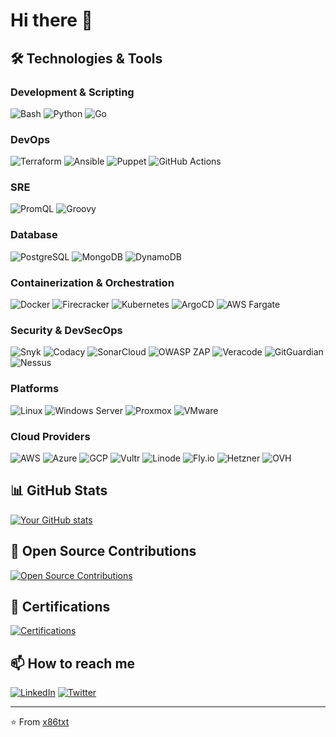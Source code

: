 # Hi there 👋

## 🛠️ Technologies & Tools

### Development & Scripting
![Bash](https://img.shields.io/badge/Bash-★★★★★-black?style=flat&logo=gnu-bash&logoColor=white)
![Python](https://img.shields.io/badge/Python-★★★★★-blue?style=flat&logo=python&logoColor=white)
![Go](https://img.shields.io/badge/Go-★★★★★-00ADD8?style=flat&logo=go&logoColor=white)

### DevOps
![Terraform](https://img.shields.io/badge/Terraform-★★★★★-7B42BC?style=flat&logo=terraform&logoColor=white)
![Ansible](https://img.shields.io/badge/Ansible-★★★★★-EE0000?style=flat&logo=ansible&logoColor=white)
![Puppet](https://img.shields.io/badge/Puppet-★★★★★-FFA500?style=flat&logo=puppet&logoColor=white)
![GitHub Actions](https://img.shields.io/badge/GitHub_Actions-★★★★★-2088FF?style=flat&logo=github-actions&logoColor=white)

### SRE
![PromQL](https://img.shields.io/badge/PromQL-★★★★★-E6522C?style=flat&logo=prometheus&logoColor=white)
![Groovy](https://img.shields.io/badge/Groovy-★★★★★-4298B8?style=flat&logo=apache-groovy&logoColor=white)

### Database
![PostgreSQL](https://img.shields.io/badge/PostgreSQL-★★★★★-4169E1?style=flat&logo=postgresql&logoColor=white)
![MongoDB](https://img.shields.io/badge/MongoDB-★★★★★-47A248?style=flat&logo=mongodb&logoColor=white)
![DynamoDB](https://img.shields.io/badge/DynamoDB-★★★★★-4053D6?style=flat&logo=amazon-dynamodb&logoColor=white)

### Containerization & Orchestration
![Docker](https://img.shields.io/badge/Docker-★★★★★-2496ED?style=flat&logo=docker&logoColor=white)
![Firecracker](https://img.shields.io/badge/Firecracker-★★★★★-FF9900?style=flat&logo=amazon-aws&logoColor=white)
![Kubernetes](https://img.shields.io/badge/Kubernetes-★★★★★-326CE5?style=flat&logo=kubernetes&logoColor=white)
![ArgoCD](https://img.shields.io/badge/ArgoCD-★★★★★-EF7B4D?style=flat&logo=argo&logoColor=white)
![AWS Fargate](https://img.shields.io/badge/AWS_Fargate-★★★★★-FF9900?style=flat&logo=amazon-aws&logoColor=white)

### Security & DevSecOps
![Snyk](https://img.shields.io/badge/Snyk-★★★★★-00C9B9?style=flat&logo=snyk&logoColor=white)
![Codacy](https://img.shields.io/badge/Codacy-★★★★★-222F29?style=flat&logo=codacy&logoColor=white)
![SonarCloud](https://img.shields.io/badge/SonarCloud-★★★★★-F3702A?style=flat&logo=sonarcloud&logoColor=white)
![OWASP ZAP](https://img.shields.io/badge/OWASP_ZAP-★★★★★-000000?style=flat&logo=owasp&logoColor=white)
![Veracode](https://img.shields.io/badge/Veracode-★★★★★-00A1E0?style=flat&logo=veracode&logoColor=white)
![GitGuardian](https://img.shields.io/badge/GitGuardian-★★★★★-1A1A1A?style=flat&logo=gitguardian&logoColor=white)
![Nessus](https://img.shields.io/badge/Nessus-★★★★★-00A1E0?style=flat&logo=tenable&logoColor=white)

### Platforms
![Linux](https://img.shields.io/badge/Linux-★★★★★-FCC624?style=flat&logo=linux&logoColor=black)
![Windows Server](https://img.shields.io/badge/Windows_Server-★★★★★-0078D6?style=flat&logo=windows&logoColor=white)
![Proxmox](https://img.shields.io/badge/Proxmox-★★★★★-E57000?style=flat&logo=proxmox&logoColor=white)
![VMware](https://img.shields.io/badge/VMware-★★★★★-607078?style=flat&logo=vmware&logoColor=white)

### Cloud Providers
![AWS](https://img.shields.io/badge/AWS-★★★★★-232F3E?style=flat&logo=amazon-aws&logoColor=white)
![Azure](https://img.shields.io/badge/Azure-★★★★★-0078D4?style=flat&logo=microsoft-azure&logoColor=white)
![GCP](https://img.shields.io/badge/GCP-★★★★★-4285F4?style=flat&logo=google-cloud&logoColor=white)
![Vultr](https://img.shields.io/badge/Vultr-★★★★★-007BFC?style=flat&logo=vultr&logoColor=white)
![Linode](https://img.shields.io/badge/Linode-★★★★★-00A95C?style=flat&logo=linode&logoColor=white)
![Fly.io](https://img.shields.io/badge/Fly.io-★★★★★-7B3DFF?style=flat&logo=fly.io&logoColor=white)
![Hetzner](https://img.shields.io/badge/Hetzner-★★★★★-D50C2D?style=flat&logo=hetzner&logoColor=white)
![OVH](https://img.shields.io/badge/OVH-★★★★★-123F6D?style=flat&logo=ovh&logoColor=white)

## 📊 GitHub Stats
[![Your GitHub stats](https://github-readme-stats.vercel.app/api?username=x86txt&show_icons=true&theme=radical)](https://github.com/x86txt)

## 🔗 Open Source Contributions
[![Open Source Contributions](https://img.shields.io/badge/Open_Source-Contributions-blue?style=for-the-badge)](https://github.com/pulls?q=is%3Apr+author%3Ax86txt)

## 📜 Certifications
[![Certifications](https://img.shields.io/badge/Certifications-View_Details-blue?style=for-the-badge)](https://www.credly.com/users/x86txt/badges)

## 📫 How to reach me
[![LinkedIn](https://img.shields.io/badge/LinkedIn-Connect-blue?style=for-the-badge&logo=linkedin)](https://www.linkedin.com/in/x86txt)
[![Twitter](https://img.shields.io/badge/Twitter-Follow-blue?style=for-the-badge&logo=twitter)](https://twitter.com/x86txt)

---

⭐️ From [x86txt](https://github.com/x86txt)
